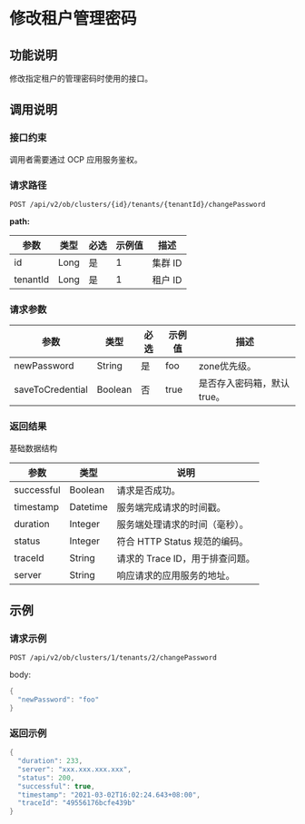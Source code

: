 修改租户管理密码 
=============================



功能说明 
-------------------------

修改指定租户的管理密码时使用的接口。

调用说明 
-------------------------

### 接口约束 

调用者需要通过 OCP 应用服务鉴权。

### 请求路径 

`POST /api/v2/ob/clusters/{id}/tenants/{tenantId}/changePassword`

**path:** 


|    参数    |  类型  | 必选 | 示例值 |  描述   |
|----------|------|----|-----|-------|
| id       | Long | 是  | 1   | 集群 ID |
| tenantId | Long | 是  | 1   | 租户 ID |



### 请求参数 



|        参数        |   类型    | 必选 | 示例值  |        描述        |
|------------------|---------|----|------|------------------|
| newPassword      | String  | 是  | foo  | zone优先级。         |
| saveToCredential | Boolean | 否  | true | 是否存入密码箱，默认 true。 |



### 返回结果 

基础数据结构


|     参数     |    类型    |          说明           |
|------------|----------|-----------------------|
| successful | Boolean  | 请求是否成功。               |
| timestamp  | Datetime | 服务端完成请求的时间戳。          |
| duration   | Integer  | 服务端处理请求的时间（毫秒）。       |
| status     | Integer  | 符合 HTTP Status 规范的编码。 |
| traceId    | String   | 请求的 Trace ID，用于排查问题。  |
| server     | String   | 响应请求的应用服务的地址。         |



示例 
-----------------------

### 请求示例 

`POST /api/v2/ob/clusters/1/tenants/2/changePassword`

body:

```java
{
  "newPassword": "foo"
}
```



### 返回示例 

```java
{
  "duration": 233,
  "server": "xxx.xxx.xxx.xxx",
  "status": 200,
  "successful": true,
  "timestamp": "2021-03-02T16:02:24.643+08:00",
  "traceId": "49556176bcfe439b"
}
```



